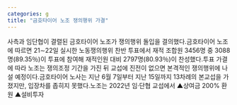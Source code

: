 ```yaml
---
categories: g
title: "금호타이어 노조 쟁의행위 가결"
---
```

사측과 임단협이 결렬된 금호타이어 노조가 쟁의행위 돌입을 결의했다.금호타이어 노조에 따르면 21∼22일 실시한 노동쟁의행위 찬반 투표에서 재적 조합원 3456명 중 3088명(89.35％)이 투표에 참여해 재적인원 대비 2797명(80.93％)이 찬성했다.투표 가결에 따라 노조는 쟁의조정 기간을 가진 뒤 교섭에 진전이 없으면 본격적인 쟁의행위에 나설 예정이다.금호타이어 노사는 지난 6월 7일부터 지난 15일까지 13차례의 본교섭을 가졌지만, 입장차를 좁히지 못했다.노조는 2022년 임·단협 교섭에서 ▲상여금 200% 환원 ▲설비투자